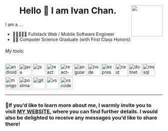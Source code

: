 <h1 align='center'>Hello 👋 I am Ivan Chan.  <img src="https://github.com/user-attachments/assets/ee80c7d3-0e11-494b-be19-196e9694eeb9" align="right"  width=100 height=100/></h1>

<p align='left'>I am a ... </p>
<ul align='left'><li>👨🏻‍💻🌐📱 Fullstack Web / Mobile Software Engineer</li>   <li>👨‍🎓 Computer Science Graduate (with First Class Honors)</li></ul>

<h6 align='left'>My tools: </h6>
<img src="https://github.com/IvanENERGY/IvanENERGY/assets/90034836/018fa8d8-2a61-4b2b-b923-2028cd1bc534"   width=40 height=40 alt="android"/ >
<img src="https://github.com/IvanENERGY/IvanENERGY/assets/90034836/ca78a560-3ad3-4335-913f-5faa120f3c2a"   width=40 height=40 alt="java"/>
<img src="https://github.com/IvanENERGY/IvanENERGY/assets/90034836/78ae35a2-3fec-4b8f-b5e3-d567c4556a8d"   width=40 height=40 alt="js"/>
<img src="https://github.com/IvanENERGY/IvanENERGY/assets/90034836/be7f8836-fc0b-4e8e-9a19-72c4d528b11e"   width=40 height=40 alt="react"/>
<img src="https://github.com/IvanENERGY/IvanENERGY/assets/90034836/6ef7b761-77a5-45f9-8d9e-cc087f217f34"   width=40 height=40 alt="react-native"/>
<img src="https://github.com/user-attachments/assets/32196cbc-138b-4d8e-bf85-7a80412ad4cf"   width=40 height=40 alt="angular"/>
<img src="https://github.com/IvanENERGY/IvanENERGY/assets/90034836/2fcd1e1b-f5b7-4ca1-b4e7-6406663daa7f"   width=40 height=40 alt="node"/>
<img src="https://github.com/IvanENERGY/IvanENERGY/assets/90034836/aba2d9bc-134d-4ba9-95a1-f0ce2d89e17a"   width=40 height=40 alt="express"/>
<img src="https://github.com/user-attachments/assets/b1fe3b2c-9598-42b8-9c18-d631fbfff664"   width=40 height=40 alt="nest"/>
<img src="https://github.com/IvanENERGY/IvanENERGY/assets/90034836/6cee9e8d-5ca2-41ef-afe2-f92a91986e46"   width=40 height=40 alt="dotnet"/ >
<img src="https://github.com/IvanENERGY/IvanENERGY/assets/90034836/3fe38247-3c87-43e8-be12-bc1af444a832"   width=40 height=40 alt="mssql"/>
<img src="https://github.com/IvanENERGY/IvanENERGY/assets/90034836/5a83950f-7bf5-43e7-92be-cdfde7aa145b"   width=40 height=40 alt="mongo"/>
<img src="https://github.com/IvanENERGY/IvanENERGY/assets/90034836/286f952b-0201-431a-9eab-a41106d6d353"   width=40 height=40 alt="postman"/>
<img src="https://github.com/IvanENERGY/IvanENERGY/assets/90034836/b4bc7d37-002e-404a-8102-15689ea05b2f"   width=40 height=40 alt="git"/>
<img src="https://github.com/IvanENERGY/IvanENERGY/assets/90034836/22d400b0-abdf-4543-8b22-337332c32445"   width=40 height=40 alt="vs"/>
<img src="https://github.com/IvanENERGY/IvanENERGY/assets/90034836/931f80ea-0837-4dce-8760-38213c041315"   width=40 height=40 alt="vscode"/>
<hr>
<h3 align='left'>&#128173;If you’d like to learn more about me, I warmly invite you to visit <a href="https://ivanchantf.github.io/"><strong>MY WEBSITE</strong></a>, where you can find further details. I would also be delighted to receive any messages you’d like to share there! </h3>

